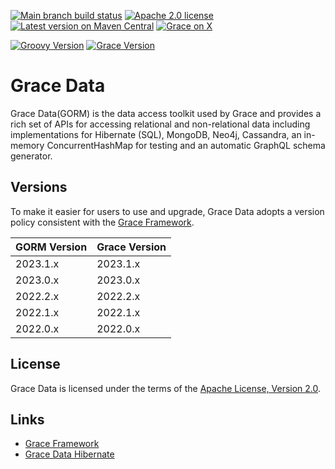 [![Main branch build status](https://github.com/graceframework/grace-data/workflows/Grace%20CI/badge.svg?style=flat)](https://github.com/graceframework/grace-data/actions?query=workflow%3A%Grace+CI%22)
[![Apache 2.0 license](https://img.shields.io/badge/License-APACHE%202.0-green.svg?logo=APACHE&style=flat)](https://opensource.org/licenses/Apache-2.0)
[![Latest version on Maven Central](https://img.shields.io/maven-central/v/org.graceframework/grace-datastore-core.svg?label=Maven%20Central&logo=apache-maven&style=flat)](https://search.maven.org/search?q=g:org.graceframework)
[![Grace on X](https://img.shields.io/twitter/follow/graceframework?style=social)](https://twitter.com/graceframework)

[![Groovy Version](https://img.shields.io/badge/Groovy-4.0.22-blue?style=flat&color=4298b8)](https://groovy-lang.org/releasenotes/groovy-4.0.html)
[![Grace Version](https://img.shields.io/badge/Grace-2023.0.0-blue?style=flat&color=f49b06)](https://github.com/graceframework/grace-framework/releases/tag/v2023.0.0)

# Grace Data

Grace Data(GORM) is the data access toolkit used by Grace and provides a rich set of APIs for accessing relational and non-relational data including implementations for Hibernate (SQL), MongoDB, Neo4j, Cassandra, an in-memory ConcurrentHashMap for testing and an automatic GraphQL schema generator.

## Versions

To make it easier for users to use and upgrade, Grace Data adopts a version policy consistent with the [Grace Framework](https://github.com/graceframework/grace-framework).

| GORM Version | Grace Version |
|--------------|---------------|
| 2023.1.x     | 2023.1.x      |
| 2023.0.x     | 2023.0.x      |
| 2022.2.x     | 2022.2.x      |
| 2022.1.x     | 2022.1.x      |
| 2022.0.x     | 2022.0.x      |

## License

Grace Data is licensed under the terms of the [Apache License, Version 2.0](https://www.apache.org/licenses/LICENSE-2.0.html).

## Links

- [Grace Framework](https://github.com/graceframework/grace-framework)
- [Grace Data Hibernate](https://github.com/graceframework/grace-data-hibernate)